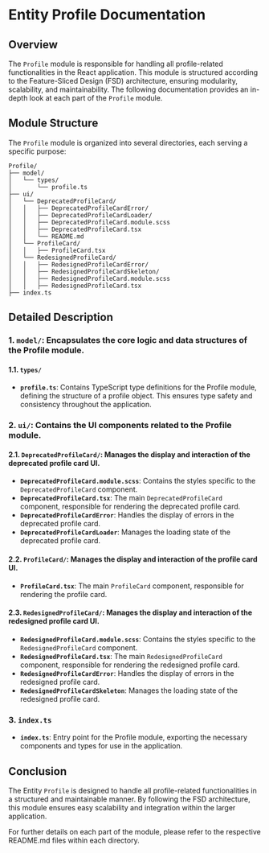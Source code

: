 # Entity Profile Documentation

## Overview
The `Profile`  module is responsible for handling all profile-related functionalities in the React application. This module is structured according to the Feature-Sliced Design (FSD) architecture, ensuring modularity, scalability, and maintainability. The following documentation provides an in-depth look at each part of the `Profile` module.

## Module Structure
The `Profile` module is organized into several directories, each serving a specific purpose:
```text
Profile/
├── model/
│   └── types/
│       └── profile.ts
├── ui/
│   └── DeprecatedProfileCard/
│   │   ├── DeprecatedProfileCardError/
│   │   ├── DeprecatedProfileCardLoader/
│   │   ├── DeprecatedProfileCard.module.scss
│   │   ├── DeprecatedProfileCard.tsx
│   │   └── README.md
│   └── ProfileCard/
│   │   ├── ProfileCard.tsx
│   └── RedesignedProfileCard/
│   │   ├── RedesignedProfileCardError/
│   │   ├── RedesignedProfileCardSkeleton/
│   │   ├── RedesignedProfileCard.module.scss
│   │   ├── RedesignedProfileCard.tsx
├── index.ts
```

## Detailed Description

### 1. `model/`: Encapsulates the core logic and data structures of the Profile module.

#### 1.1. `types/`
- **`profile.ts`**: Contains TypeScript type definitions for the Profile module, defining the structure of a profile object. This ensures type safety and consistency throughout the application.

### 2. `ui/`: Contains the UI components related to the Profile module.

#### 2.1. `DeprecatedProfileCard/`: Manages the display and interaction of the deprecated profile card UI.
- **`DeprecatedProfileCard.module.scss`**: Contains the styles specific to the `DeprecatedProfileCard` component.
- **`DeprecatedProfileCard.tsx`**: The main `DeprecatedProfileCard` component, responsible for rendering the deprecated profile card.
- **`DeprecatedProfileCardError`**: Handles the display of errors in the deprecated profile card.
- **`DeprecatedProfileCardLoader`**: Manages the loading state of the deprecated profile card.

#### 2.2. `ProfileCard/`: Manages the display and interaction of the profile card UI.
- **`ProfileCard.tsx`**: The main `ProfileCard` component, responsible for rendering the profile card.

#### 2.3. `RedesignedProfileCard/`: Manages the display and interaction of the redesigned profile card UI.
- **`RedesignedProfileCard.module.scss`**: Contains the styles specific to the `RedesignedProfileCard` component.
- **`RedesignedProfileCard.tsx`**: The main `RedesignedProfileCard` component, responsible for rendering the redesigned profile card.
- **`RedesignedProfileCardError`**: Handles the display of errors in the redesigned profile card.
- **`RedesignedProfileCardSkeleton`**: Manages the loading state of the redesigned profile card.

### 3. `index.ts`
- **`index.ts`**: Entry point for the Profile module, exporting the necessary components and types for use in the application.


## Conclusion
The Entity `Profile` is designed to handle all profile-related functionalities in a structured and maintainable manner. By following the FSD architecture, this module ensures easy scalability and integration within the larger application.

For further details on each part of the module, please refer to the respective README.md files within each directory.
